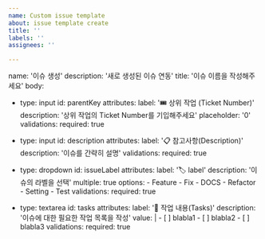 ```yaml
---
name: Custom issue template
about: issue template create
title: ''
labels: ''
assignees: ''

---
```


name: '이슈 생성'
description: '새로 생성된 이슈 연동'
title: '이슈 이름을 작성해주세요'
body:
  - type: input
    id: parentKey
    attributes:
      label: '🎟️ 상위 작업 (Ticket Number)'
      description: '상위 작업의 Ticket Number를 기입해주세요'
      placeholder: '0'
    validations:
      required: true

  - type: input
    id: description
    attributes:
      label: '📋 참고사항(Description)'
      description: '이슈를 간략히 설명'
    validations:
      required: true

  - type: dropdown
    id: issueLabel
    attributes:
      label: '🏷️ label'
      description: '이슈의 라벨을 선택'
      multiple: true
      options:
        - Feature
        - Fix
        - DOCS
        - Refactor
        - Setting
        - Test
    validations:
      required: true

  - type: textarea
    id: tasks
    attributes:
      label: '📌 작업 내용(Tasks)'
      description: '이슈에 대한 필요한 작업 목록을 작성'
      value: |
        - [ ] blabla1
        - [ ] blabla2
        - [ ] blabla3
    validations:
      required: true

